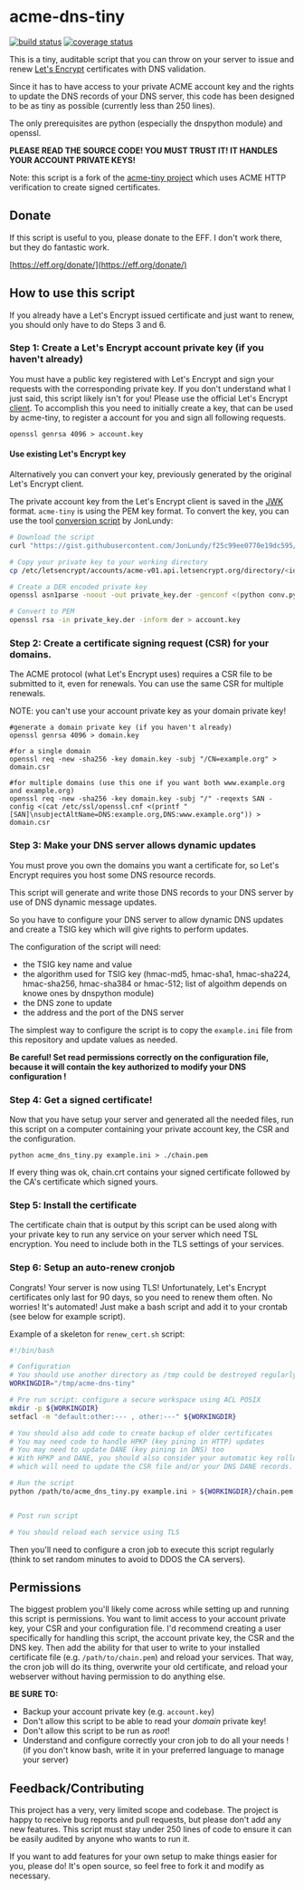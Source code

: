 # acme-dns-tiny

[![build status](https://projects.adorsaz.ch/adrien/acme-dns-tiny/badges/master/build.svg)](https://projects.adorsaz.ch/adrien/acme-dns-tiny/commits/master)
[![coverage status](https://projects.adorsaz.ch/adrien/acme-dns-tiny/badges/master/coverage.svg)](https://projects.adorsaz.ch/adrien/acme-dns-tiny/commits/master)

This is a tiny, auditable script that you can throw on your server to issue
and renew [Let's Encrypt](https://letsencrypt.org/) certificates with DNS
validation.

Since it has to have access to your private ACME account key and the
rights to update the DNS records of your DNS server, this code has been designed
to be as tiny as possible (currently less than 250 lines).

The only prerequisites are python (especially the dnspython module) and openssl.

**PLEASE READ THE SOURCE CODE! YOU MUST TRUST IT! IT HANDLES YOUR ACCOUNT PRIVATE KEYS!**

Note: this script is a fork of the [acme-tiny project](https://github.com/diafygi/acme-tiny)
which uses ACME HTTP verification to create signed certificates.

## Donate

If this script is useful to you, please donate to the EFF. I don't work there,
but they do fantastic work.

[https://eff.org/donate/](https://eff.org/donate/)

## How to use this script

If you already have a Let's Encrypt issued certificate and just want to renew,
you should only have to do Steps 3 and 6.

### Step 1: Create a Let's Encrypt account private key (if you haven't already)

You must have a public key registered with Let's Encrypt and sign your requests
with the corresponding private key. If you don't understand what I just said,
this script likely isn't for you! Please use the official Let's Encrypt
[client](https://github.com/letsencrypt/letsencrypt).
To accomplish this you need to initially create a key, that can be used by
acme-tiny, to register a account for you and sign all following requests.

```
openssl genrsa 4096 > account.key
```

#### Use existing Let's Encrypt key

Alternatively you can convert your key, previously generated by the original
Let's Encrypt client.

The private account key from the Let's Encrypt client is saved in the
[JWK](https://tools.ietf.org/html/rfc7517) format. `acme-tiny` is using the PEM
key format. To convert the key, you can use the tool
[conversion script](https://gist.github.com/JonLundy/f25c99ee0770e19dc595)
by JonLundy:

```sh
# Download the script
curl "https://gist.githubusercontent.com/JonLundy/f25c99ee0770e19dc595/raw/6035c1c8938fae85810de6aad1ecf6e2db663e26/conv.py" > conv.py

# Copy your private key to your working directory
cp /etc/letsencrypt/accounts/acme-v01.api.letsencrypt.org/directory/<id>/private_key.json private_key.json

# Create a DER encoded private key
openssl asn1parse -noout -out private_key.der -genconf <(python conv.py private_key.json)

# Convert to PEM
openssl rsa -in private_key.der -inform der > account.key
```

### Step 2: Create a certificate signing request (CSR) for your domains.

The ACME protocol (what Let's Encrypt uses) requires a CSR file to be submitted
to it, even for renewals. You can use the same CSR for multiple renewals.

NOTE: you can't use your account private key as your domain private key!

```
#generate a domain private key (if you haven't already)
openssl genrsa 4096 > domain.key
```

```
#for a single domain
openssl req -new -sha256 -key domain.key -subj "/CN=example.org" > domain.csr

#for multiple domains (use this one if you want both www.example.org and example.org)
openssl req -new -sha256 -key domain.key -subj "/" -reqexts SAN -config <(cat /etc/ssl/openssl.cnf <(printf "[SAN]\nsubjectAltName=DNS:example.org,DNS:www.example.org")) > domain.csr
```

### Step 3: Make your DNS server allows dynamic updates

You must prove you own the domains you want a certificate for, so Let's Encrypt
requires you host some DNS resource records.

This script will generate and write those DNS records to your DNS server by
use of DNS dynamic message updates.

So you have to configure your DNS server to allow dynamic DNS
updates and create a TSIG key which will give rights to perform updates.

The configuration of the script will need:
* the TSIG key name and value
* the algorithm used for TSIG key (hmac-md5, hmac-sha1, hmac-sha224, hmac-sha256, hmac-sha384 or hmac-512; list of algoithm depends on knowe ones by dnspython module)
* the DNS zone to update
* the address and the port of the DNS server

The simplest way to configure the script is to copy the `example.ini` file
from this repository and update values as needed.

**Be careful! Set read permissions correctly on the configuration file, because
it will contain the key authorized to modify your DNS configuration !**

### Step 4: Get a signed certificate!

Now that you have setup your server and generated all the needed files, run this
script on a computer containing your private account key, the CSR and the configuration.

```
python acme_dns_tiny.py example.ini > ./chain.pem
```

If every thing was ok, chain.crt contains your signed certificate followed by the
CA's certificate which signed yours.

### Step 5: Install the certificate

The certificate chain that is output by this script can be used along
with your private key to run any service on your server which need TSL encryption.
You need to include both in the TLS settings of your services.

### Step 6: Setup an auto-renew cronjob

Congrats! Your server is now using TLS! Unfortunately, Let's Encrypt
certificates only last for 90 days, so you need to renew them often. No worries!
It's automated! Just make a bash script and add it to your crontab (see below
for example script).

Example of a skeleton for `renew_cert.sh` script:
```sh
#!/bin/bash

# Configuration
# You should use another directory as /tmp could be destroyed regularly
WORKINGDIR="/tmp/acme-dns-tiny"

# Pre run script: configure a secure workspace using ACL POSIX
mkdir -p ${WORKINGDIR}
setfacl -m "default:other:--- , other:---" ${WORKINGDIR}

# You should also add code to create backup of older certificates
# You may need code to handle HPKP (key pining in HTTP) updates
# You may need to update DANE (key pining in DNS) too
# With HPKP and DANE, you should also consider your automatic key rollover
# which will need to update the CSR file and/or your DNS DANE records.

# Run the script
python /path/to/acme_dns_tiny.py example.ini > ${WORKINGDIR}/chain.pem || exit


# Post run script

# You should reload each service using TLS
```

Then you'll need to configure a cron job to execute this script regularly (think
to set random minutes to avoid to DDOS the CA servers).

## Permissions

The biggest problem you'll likely come across while setting up and running this
script is permissions. You want to limit access to your account private key, your
CSR and your configuration file. I'd recommend creating a user
specifically for handling this script, the account private key, the CSR and
the DNS key. Then add the ability for that user to write to your installed
certificate file (e.g. `/path/to/chain.pem`) and reload your services. That
way, the cron job will do its thing, overwrite your old certificate, and
reload your webserver without having permission to do anything else.

**BE SURE TO:**
* Backup your account private key (e.g. `account.key`)
* Don't allow this script to be able to read your *domain* private key!
* Don't allow this script to be run as *root*!
* Understand and configure correctly your cron job to do all your needs !
(if you don't know bash, write it in your preferred language to manage your
server)

## Feedback/Contributing

This project has a very, very limited scope and codebase. The project is happy
to receive bug reports and pull requests, but please don't add any new features.
This script must stay under 250 lines of code to ensure it can be easily audited
by anyone who wants to run it.

If you want to add features for your own setup to make things easier for you,
please do! It's open source, so feel free to fork it and modify as necessary.
